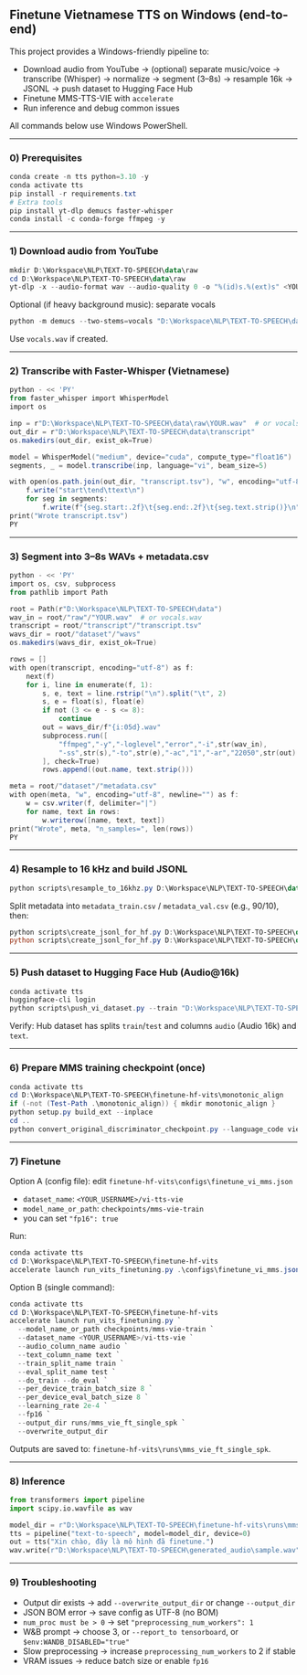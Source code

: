 ## Finetune Vietnamese TTS on Windows (end-to-end)

This project provides a Windows-friendly pipeline to:
- Download audio from YouTube → (optional) separate music/voice → transcribe (Whisper) → normalize → segment (3–8s) → resample 16k → JSONL → push dataset to Hugging Face Hub
- Finetune MMS-TTS-VIE with `accelerate`
- Run inference and debug common issues

All commands below use Windows PowerShell.

---

### 0) Prerequisites

```powershell
conda create -n tts python=3.10 -y
conda activate tts
pip install -r requirements.txt
# Extra tools
pip install yt-dlp demucs faster-whisper
conda install -c conda-forge ffmpeg -y
```

---

### 1) Download audio from YouTube

```powershell
mkdir D:\Workspace\NLP\TEXT-TO-SPEECH\data\raw
cd D:\Workspace\NLP\TEXT-TO-SPEECH\data\raw
yt-dlp -x --audio-format wav --audio-quality 0 -o "%(id)s.%(ext)s" <YOUTUBE_URL>
```
Optional (if heavy background music): separate vocals
```powershell
python -m demucs --two-stems=vocals "D:\Workspace\NLP\TEXT-TO-SPEECH\data\raw\YOUR.wav"
```
Use `vocals.wav` if created.

---

### 2) Transcribe with Faster-Whisper (Vietnamese)

```powershell
python - << 'PY'
from faster_whisper import WhisperModel
import os

inp = r"D:\Workspace\NLP\TEXT-TO-SPEECH\data\raw\YOUR.wav"  # or vocals.wav
out_dir = r"D:\Workspace\NLP\TEXT-TO-SPEECH\data\transcript"
os.makedirs(out_dir, exist_ok=True)

model = WhisperModel("medium", device="cuda", compute_type="float16")
segments, _ = model.transcribe(inp, language="vi", beam_size=5)

with open(os.path.join(out_dir, "transcript.tsv"), "w", encoding="utf-8") as f:
    f.write("start\tend\ttext\n")
    for seg in segments:
        f.write(f"{seg.start:.2f}\t{seg.end:.2f}\t{seg.text.strip()}\n")
print("Wrote transcript.tsv")
PY
```

---

### 3) Segment into 3–8s WAVs + metadata.csv

```powershell
python - << 'PY'
import os, csv, subprocess
from pathlib import Path

root = Path(r"D:\Workspace\NLP\TEXT-TO-SPEECH\data")
wav_in = root/"raw"/"YOUR.wav"  # or vocals.wav
transcript = root/"transcript"/"transcript.tsv"
wavs_dir = root/"dataset"/"wavs"
os.makedirs(wavs_dir, exist_ok=True)

rows = []
with open(transcript, encoding="utf-8") as f:
    next(f)
    for i, line in enumerate(f, 1):
        s, e, text = line.rstrip("\n").split("\t", 2)
        s, e = float(s), float(e)
        if not (3 <= e - s <= 8):
            continue
        out = wavs_dir/f"{i:05d}.wav"
        subprocess.run([
            "ffmpeg","-y","-loglevel","error","-i",str(wav_in),
            "-ss",str(s),"-to",str(e),"-ac","1","-ar","22050",str(out)
        ], check=True)
        rows.append((out.name, text.strip()))

meta = root/"dataset"/"metadata.csv"
with open(meta, "w", encoding="utf-8", newline="") as f:
    w = csv.writer(f, delimiter="|")
    for name, text in rows:
        w.writerow([name, text, text])
print("Wrote", meta, "n_samples=", len(rows))
PY
```

---

### 4) Resample to 16 kHz and build JSONL

```powershell
python scripts\resample_to_16khz.py D:\Workspace\NLP\TEXT-TO-SPEECH\data\dataset\wavs D:\Workspace\NLP\TEXT-TO-SPEECH\data\wavs_16khz
```
Split metadata into `metadata_train.csv` / `metadata_val.csv` (e.g., 90/10), then:
```powershell
python scripts\create_jsonl_for_hf.py D:\Workspace\NLP\TEXT-TO-SPEECH\data\dataset\metadata_train.csv D:\Workspace\NLP\TEXT-TO-SPEECH\data\train.jsonl D:\Workspace\NLP\TEXT-TO-SPEECH\data\wavs_16khz -t 2
python scripts\create_jsonl_for_hf.py D:\Workspace\NLP\TEXT-TO-SPEECH\data\dataset\metadata_val.csv   D:\Workspace\NLP\TEXT-TO-SPEECH\data\val.jsonl   D:\Workspace\NLP\TEXT-TO-SPEECH\data\wavs_16khz -t 2
```

---

### 5) Push dataset to Hugging Face Hub (Audio@16k)

```powershell
conda activate tts
huggingface-cli login
python scripts\push_vi_dataset.py --train "D:\Workspace\NLP\TEXT-TO-SPEECH\data\train.jsonl" --val "D:\Workspace\NLP\TEXT-TO-SPEECH\data\val.jsonl" --repo "<YOUR_USERNAME>/vi-tts-vie" --private
```
Verify: Hub dataset has splits `train`/`test` and columns `audio` (Audio 16k) and `text`.

---

### 6) Prepare MMS training checkpoint (once)

```powershell
conda activate tts
cd D:\Workspace\NLP\TEXT-TO-SPEECH\finetune-hf-vits\monotonic_align
if (-not (Test-Path .\monotonic_align)) { mkdir monotonic_align }
python setup.py build_ext --inplace
cd ..
python convert_original_discriminator_checkpoint.py --language_code vie --pytorch_dump_folder_path checkpoints\mms-vie-train
```

---

### 7) Finetune

Option A (config file): edit `finetune-hf-vits\configs\finetune_vi_mms.json`
- `dataset_name`: `<YOUR_USERNAME>/vi-tts-vie`
- `model_name_or_path`: `checkpoints/mms-vie-train`
- you can set `"fp16": true`

Run:
```powershell
conda activate tts
cd D:\Workspace\NLP\TEXT-TO-SPEECH\finetune-hf-vits
accelerate launch run_vits_finetuning.py .\configs\finetune_vi_mms.json
```

Option B (single command):
```powershell
conda activate tts
cd D:\Workspace\NLP\TEXT-TO-SPEECH\finetune-hf-vits
accelerate launch run_vits_finetuning.py `
  --model_name_or_path checkpoints/mms-vie-train `
  --dataset_name <YOUR_USERNAME>/vi-tts-vie `
  --audio_column_name audio `
  --text_column_name text `
  --train_split_name train `
  --eval_split_name test `
  --do_train --do_eval `
  --per_device_train_batch_size 8 `
  --per_device_eval_batch_size 8 `
  --learning_rate 2e-4 `
  --fp16 `
  --output_dir runs/mms_vie_ft_single_spk `
  --overwrite_output_dir
```

Outputs are saved to: `finetune-hf-vits\runs\mms_vie_ft_single_spk`.

---

### 8) Inference

```python
from transformers import pipeline
import scipy.io.wavfile as wav

model_dir = r"D:\Workspace\NLP\TEXT-TO-SPEECH\finetune-hf-vits\runs\mms_vie_ft_single_spk"
tts = pipeline("text-to-speech", model=model_dir, device=0)
out = tts("Xin chào, đây là mô hình đã finetune.")
wav.write(r"D:\Workspace\NLP\TEXT-TO-SPEECH\generated_audio\sample.wav", out["sampling_rate"], out["audio"][0])
```

---

### 9) Troubleshooting

- Output dir exists → add `--overwrite_output_dir` or change `--output_dir`
- JSON BOM error → save config as UTF-8 (no BOM)
- `num_proc must be > 0` → set `"preprocessing_num_workers": 1`
- W&B prompt → choose 3, or `--report_to tensorboard`, or `$env:WANDB_DISABLED="true"`
- Slow preprocessing → increase `preprocessing_num_workers` to 2 if stable
- VRAM issues → reduce batch size or enable `fp16`
